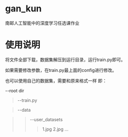 # gan_kun
南邮人工智能中的深度学习任选课作业







# 使用说明

将文件全部下载，数据集解压到运行目录，运行train.py即可。

如果需要修改参数，在train.py最上面的config进行修改。

也可以使用自己的数据集，需要和原来格式一样 即：

--root dir

>--train.py

>--data

>>--user_datasets
>>>1.jpg
>>>2.jpg
>>>...
